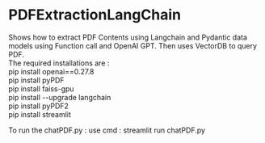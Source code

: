# PDFExtractionLangChain
Shows how to extract PDF Contents using Langchain and Pydantic data models using Function call and OpenAI GPT. Then uses VectorDB to query PDF.<br>
The required installations are :<br>
pip install openai==0.27.8<br>
pip install pyPDF<br>
pip install faiss-gpu<br>
pip install --upgrade langchain<br>
pip install pyPDF2<br>
pip install streamlit<br>

To run the chatPDF.py : use cmd : streamlit run chatPDF.py
